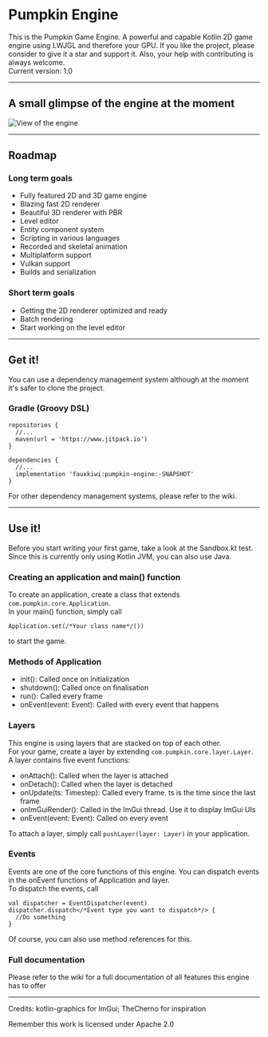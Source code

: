 # Pumpkin Engine
This is the Pumpkin Game Engine. A powerful and capable Kotlin 2D game engine using LWJGL and therefore your GPU. If you like the project, please consider to give it a star and support it. Also, your help with contributing is always welcome.<br>
Current version: 1.0
***
## A small glimpse of the engine at the moment
![View of the engine][view3]
***
## Roadmap
### Long term goals
- Fully featured 2D and 3D game engine
- Blazing fast 2D renderer
- Beautiful 3D renderer with PBR
- Level editor
- Entity component system
- Scripting in various languages
- Recorded and skeletal animation
- Multiplatform support
- Vulkan support
- Builds and serialization
### Short term goals
- Getting the 2D renderer optimized and ready
- Batch rendering
- Start working on the level editor
***
## Get it!
You can use a dependency management system although at the moment it's safer to clone the project.
### Gradle (Groovy DSL)

    repositories {
      //...
      maven(url = 'https://www.jitpack.io')
    }
    
    dependencies {
      //...
      implementation 'fauxkiwi:pumpkin-engine:-SNAPSHOT'
    }
For other dependency management systems, please refer to the wiki.
***
## Use it!
Before you start writing your first game, take a look at the Sandbox.kt test. <br>
Since this is currently only using Kotlin JVM, you can also use Java.
### Creating an application and main() function
To create an application, create a class that extends `com.pumpkin.core.Application`. <br>
In your main() function, simply call

    Application.set(/*Your class name*/())
to start the game.
### Methods of Application
- init(): Called once on initialization
- shutdown(): Called once on finalisation
- run(): Called every frame
- onEvent(event: Event): Called with every event that happens
### Layers
This engine is using layers that are stacked on top of each other. <br>
For your game, create a layer by extending `com.pumpkin.core.layer.Layer`. <br>
A layer contains five event functions:
- onAttach(): Called when the layer is attached
- onDetach(): Called when the layer is detached
- onUpdate(ts: Timestep): Called every frame. ts is the time since the last frame
- onImGuiRender(): Called in the ImGui thread. Use it to display ImGui UIs
- onEvent(event: Event): Called on every event

To attach a layer, simply call `pushLayer(layer: Layer)` in your application.
### Events
Events are one of the core functions of this engine.
You can dispatch events in the onEvent functions of Application and layer. <br>
To dispatch the events, call

    val dispatcher = EventDispatcher(event)
    dispatcher.dispatch</*Event type you want to dispatch*/> {
      //Do something
    }
Of course, you can also use method references for this.
### Full documentation
Please refer to the wiki for a full documentation of all features this engine has to offer
***
Credits: kotlin-graphics for ImGui; TheCherno for inspiration

Remember this work is licensed under Apache 2.0

[view]: https://cdn.discordapp.com/attachments/581185346465824770/781936000196149258/unknown.png

[view2]: https://cdn.discordapp.com/attachments/581185346465824770/783257581169672202/unknown.png

[view3]: https://cdn.discordapp.com/attachments/581185346465824770/784755406945517568/unknown.png

